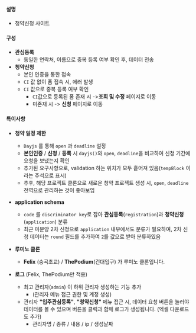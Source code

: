 #### 설명
- 청약신청 사이트
#### 구성
- **관심등록**
	- 동일한 연락처, 이름으로 중복 등록 여부 확인 후, 데이터 전송
- **청약신청**
	-  본인 인증을 통한 접속
	-  `CI` 값 없이 폼 접속 시, 에러 발생
	-  `CI` 값으로 중복 등록 여부 확인
		- `CI`값으로 등록된 폼 존재 시 ->**조회 및 수정** 페이지로 이동
		- 미존재 시 -> **신청** 페이지로 이동
#### 특이사항
- **청약 일정 제한**
	- `Dayjs` 를 통해 `open` 과 `deadline` 설정
	- **본인인증** / **신청** / **등록** 시 `dayjs()`와 `open`, `deadline`을 비교하여 신청 기간에 요청을 보냈는지 확인
	- 추가된 요구사항으로, validation 하는 위치가 모두 흩어져 있음(`tempBlock` 이라는 주석으로 표시)
	- 추후, 해당 프로젝트 클론으로 새로운 청약 프로젝트 생성 시, `open`, `deadline` 전역으로 관리하는 것이 좋아보임

- **application schema**
	- `code` 를 `discriminator key`로 잡아 **관심등록**(`registration`)과 **청약신청**(`application`) 분류
	- 최근 미분양 2차 신청으로 `application` 내부에서도 분류가 필요하여, 2차 신청 데이터는 `round` 필드를 추가하여 `2`를 값으로 받아 분류하였음

- **루미노 클론**
	-  **Felix** (숭곡초교) / **ThePodium**(건대입구) 가 루미노 클론입니다.

- **로그** (Felix, ThePodium만 적용)
	- 최고 관리자(`admin`) 이 하위 관리자 생성하는 기능 추가
		- (관리자 메뉴 접근 권한 및 계정 생성)
	- 관리자 **"입주관심등록"**, **"청약신청"** 메뉴 접근 시, 데이터 요청 버튼을 눌러야 데이터를 볼 수 있으며 버튼을 클릭과 함께 로그가 생성됩니다. (엑셀 다운로드도 추가)
		- 관리자명 / 종류 / 내용 / ip / 생성날짜